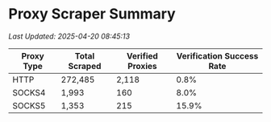 # Proxy Scraper Summary

_Last Updated: 2025-04-20 08:45:13_

| Proxy Type | Total Scraped | Verified Proxies | Verification Success Rate |
|------------|--------------|------------------|--------------------------|
| HTTP | 272,485 | 2,118 | 0.8% |
| SOCKS4 | 1,993 | 160 | 8.0% |
| SOCKS5 | 1,353 | 215 | 15.9% |
